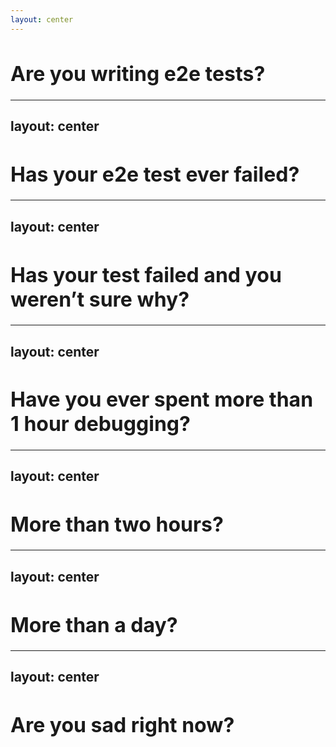 ```yaml
---
layout: center
---
```

# Are you writing e2e tests?

---
layout: center
---
# Has your e2e test ever failed?

---
layout: center
---
# Has your test failed and you weren’t sure why?

<style>
h1 {
  font-size: 2rem;
}
</style>
---
layout: center
---
# Have you ever spent more than 1 hour debugging?

<style>
h1 {
  font-size: 2rem;
}
</style>

---
layout: center
---
# More than two hours?

---
layout: center
---
# More than a day?

---
layout: center
---

# Are you sad right now?

<!--
- hope not resurfacing some trauma
- if you answered yes to the latter questions you may have experienced the frustrations that come with UI e2e tests
- this presentation is about possible ways of reducing those frustrations
-->

